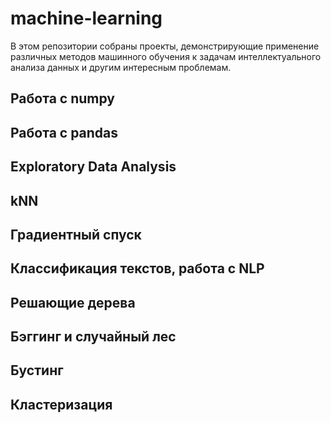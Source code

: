 # machine-learning
В этом репозитории собраны проекты, демонстрирующие применение различных методов машинного обучения к задачам интеллектуального анализа данных и другим интересным проблемам.
<!--Блок информации о проектах-->
## Работа с numpy
## Работа с pandas
## Exploratory Data Analysis
## kNN
## Градиентный спуск
## Классификация текстов, работа с NLP
## Решающие дерева
## Бэггинг и случайный лес 
## Бустинг
## Кластеризация
